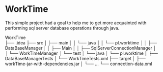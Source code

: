 # WorkTime
This simple project had a goal to help me to get more acquainted with performing sql server database operations through java. 

WorkTime <br/>
├── .idea
├── src
│   ├── main
│   │   └── java
│   │       └── pl.worktime
│   │           ├── DataBaseManager
│   │           ├── Main
│   │           ├── SqlServerConnectionManager
│   │           └── WorkTimeManager
│   └── test
│       └── java
│           └── pl.worktime
│               ├── DataBaseManagerTests
│               └── WorkTimeTests.xml
├── target
│   ├── workTime-jar-with-dependencies.jar
│   └── ...
└── connection-data.xml

